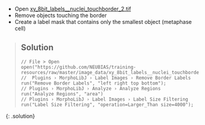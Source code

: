 - Open [xy_8bit_labels__nuclei_touchborder_2.tif]("https://github.com/NEUBIAS/training-resources/raw/master/image_data/xy_8bit_labels__nuclei_touchborder_2.tif")
- Remove objects touching the border
- Create a label mask that contains only the smallest object (metaphase cell)

> ## Solution
> ```
> // File > Open
> open("https://github.com/NEUBIAS/training-resources/raw/master/image_data/xy_8bit_labels__nuclei_touchborder_2.tif")
> //  Plugins › MorphoLibJ › Label Images › Remove Border Labels
> run("Remove Border Labels", "left right top bottom");
>// Plugins › MorphoLibJ › Analyze › Analyze Regions
> run("Analyze Regions", "area")
> // Plugins › MorphoLibJ › Label Images › Label Size Filtering
> run("Label Size Filtering", "operation=Larger_Than size=4000");
> ```
{: .solution}
